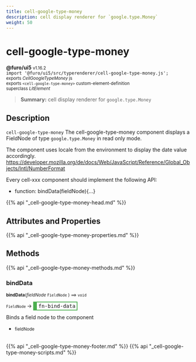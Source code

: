 ```yaml
---
title: cell-google-type-money
description: cell display renderer for `google.type.Money`
weight: 50
---
```


# cell-google-type-money
**@furo/ui5** <small>v1.16.2</small>
<br>`import '@furo/ui5/src/typerenderer/cell-google-type-money.js';`<small>
<br>exports *CellGoogleTypeMoney* js
<br>exports `<cell-google-type-money>` custom-element-definition
<br>superclass *LitElement*</small>

> **Summary:** cell display renderer for `google.type.Money`

## Description

`cell-google-type-money`
The cell-google-type-money component displays a FieldNode of type `google.type.Money` in read only mode.

The component uses locale from the environment to display the date value accordingly.
https://developer.mozilla.org/de/docs/Web/JavaScript/Reference/Global_Objects/Intl/NumberFormat

Every cell-xxx component should implement the following API:
- function: bindData(fieldNode){...}

{{% api "_cell-google-type-money-head.md" %}}

## Attributes and Properties
{{% api "_cell-google-type-money-properties.md" %}}








## Methods
{{% api "_cell-google-type-money-methods.md" %}}


### **bindData**
<small>**bindData**(*fieldNode* `FieldNode` ) ⟹ `void`</small>

<small>`FieldNode` </small> →
<span  style="border-width:2px 2px 2px 10px; border-style: solid;border-color:  rgb(76, 175, 80);font-family:monospace; padding:2px 4px;">fn-bind-data</span>

Binds a field node to the component

- <small>fieldNode </small>
<br><br>








{{% api "_cell-google-type-money-footer.md" %}}
{{% api "_cell-google-type-money-scripts.md" %}}
